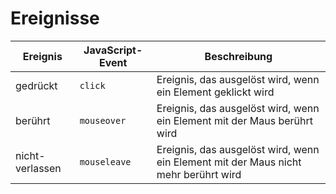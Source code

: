 # Ereignisse

| Ereignis        | JavaScript-Event | Beschreibung                                                                        |
| --------------- | ---------------- | ----------------------------------------------------------------------------------- |
| gedrückt        | `click`            | Ereignis, das ausgelöst wird, wenn ein Element geklickt wird                        |
| berührt         | `mouseover`        | Ereignis, das ausgelöst wird, wenn ein Element mit der Maus berührt wird            |
| nicht-verlassen | `mouseleave`       | Ereignis, das ausgelöst wird, wenn ein Element mit der Maus nicht mehr berührt wird |